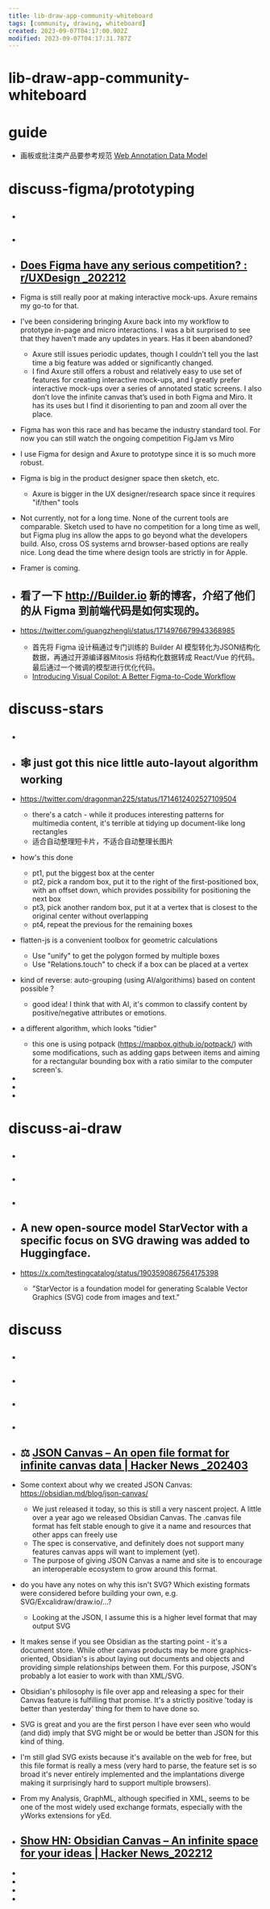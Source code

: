 ```yaml
---
title: lib-draw-app-community-whiteboard
tags: [community, drawing, whiteboard]
created: 2023-09-07T04:17:00.902Z
modified: 2023-09-07T04:17:31.787Z
---
```


# lib-draw-app-community-whiteboard

# guide

- 画板或批注类产品要参考规范 [Web Annotation Data Model](https://www.w3.org/TR/annotation-model/)
# discuss-figma/prototyping
- ## 

- ## 

- ## [Does Figma have any serious competition? : r/UXDesign _202212](https://www.reddit.com/r/UXDesign/comments/zd2odq/does_figma_have_any_serious_competition/)
- Figma is still really poor at making interactive mock-ups. Axure remains my go-to for that.
- I've been considering bringing Axure back into my workflow to prototype in-page and micro interactions. I was a bit surprised to see that they haven't made any updates in years. Has it been abandoned?
  - Axure still issues periodic updates, though I couldn’t tell you the last time a big feature was added or significantly changed.
  - I find Axure still offers a robust and relatively easy to use set of features for creating interactive mock-ups, and I greatly prefer interactive mock-ups over a series of annotated static screens. I also don’t love the infinite canvas that’s used in both Figma and Miro. It has its uses but I find it disorienting to pan and zoom all over the place.

- Figma has won this race and has became the industry standard tool. For now you can still watch the ongoing competition FigJam vs Miro

- I use Figma for design and Axure to prototype since it is so much more robust.

- Figma is big in the product designer space then sketch, etc. 
  - Axure is bigger in the UX designer/research space since it requires "if/then" tools

- Not currently, not for a long time. None of the current tools are comparable. Sketch used to have no competition for a long time as well, but Figma plug ins allow the apps to go beyond what the developers build. Also, cross OS systems arnd browser-based options are really nice. Long dead the time where design tools are strictly in for Apple.

- Framer is coming.

- ## 看了一下 http://Builder.io 新的博客，介绍了他们的从 Figma 到前端代码是如何实现的。
- https://twitter.com/iguangzhengli/status/1714976679943368985
  - 首先将 Figma 设计稿通过专门训练的 Builder AI 模型转化为JSON结构化数据，再通过开源编译器Mitosis 将结构化数据转成 React/Vue 的代码。最后通过一个微调的模型进行优化代码。
  - [Introducing Visual Copilot: A Better Figma-to-Code Workflow](https://www.builder.io/blog/figma-to-code-visual-copilot)

# discuss-stars
- ## 

- ## 🕸️ just got this nice little auto-layout algorithm working
- https://twitter.com/dragonman225/status/1714612402527109504
  - there's a catch - while it produces interesting patterns for multimedia content, it's terrible at tidying up document-like long rectangles
  - 适合自动整理短卡片，不适合自动整理长图片
- how's this done
  - pt1, put the biggest box at the center
  - pt2, pick a random box, put it to the right of the first-positioned box, with an offset down, which provides possibility for positioning the next box
  - pt3, pick another random box, put it at a vertex that is closest to the original center without overlapping
  - pt4, repeat the previous for the remaining boxes
- flatten-js is a convenient toolbox for geometric calculations
  - Use "unify" to get the polygon formed by multiple boxes
  - Use "Relations.touch" to check if a box can be placed at a vertex

- kind of reverse: auto-grouping (using AI/algorithims) based on content possible ?
  - good idea! I think that with AI, it's common to classify content by positive/negative attributes or emotions.

- a different algorithm, which looks "tidier" 
  - this one is using potpack (https://mapbox.github.io/potpack/) with some modifications, such as adding gaps between items and aiming for a rectangular bounding box with a ratio similar to the computer screen's.

- 
- 
- 

# discuss-ai-draw
- ## 

- ## 

- ## 

- ## A new open-source model StarVector with a specific focus on SVG drawing was added to Huggingface. 
- https://x.com/testingcatalog/status/1903590867564175398
  - "StarVector is a foundation model for generating Scalable Vector Graphics (SVG) code from images and text."

# discuss
- ## 

- ## 

- ## 

- ## 

- ## ⚖️ [JSON Canvas – An open file format for infinite canvas data | Hacker News _202403](https://news.ycombinator.com/item?id=39670922)
- Some context about why we created JSON Canvas:
https://obsidian.md/blog/json-canvas/
  - We just released it today, so this is still a very nascent project. A little over a year ago we released Obsidian Canvas. The .canvas file format has felt stable enough to give it a name and resources that other apps can freely use
  - The spec is conservative, and definitely does not support many features canvas apps will want to implement (yet).
  - The purpose of giving JSON Canvas a name and site is to encourage an interoperable ecosystem to grow around this format. 

- do you have any notes on why this isn't SVG? Which existing formats were considered before building your own, e.g. SVG/Excalidraw/draw.io/...?
  - Looking at the JSON, I assume this is a higher level format that may output SVG
- It makes sense if you see Obsidian as the starting point - it's a document store. While other canvas products may be more graphics-oriented, Obsidian's is about laying out documents and objects and providing simple relationships between them. For this purpose, JSON's probably a lot easier to work with than XML/SVG.
- Obsidian's philosophy is file over app and releasing a spec for their Canvas feature is fulfilling that promise. It's a strictly positive 'today is better than yesterday' thing for them to have done so.

- SVG is great and you are the first person I have ever seen who would (and did) imply that SVG might be or would be better than JSON for this kind of thing.

- I'm still glad SVG exists because it's available on the web for free, but this file format is really a mess (very hard to parse, the feature set is so broad it's never entirely implemented and the implantations diverge making it surprisingly hard to support multiple browsers).

- From my Analysis, GraphML, although specified in XML, seems to be one of the most widely used exchange formats, especially with the yWorks extensions for yEd.

- ## [Show HN: Obsidian Canvas – An infinite space for your ideas | Hacker News_202212](https://news.ycombinator.com/item?id=34066824)
- 
- 
- 
- 
